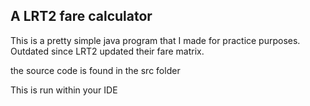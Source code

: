 ## A LRT2 fare calculator
This is a pretty simple java program that I made for practice purposes.
Outdated since LRT2 updated their fare matrix.

the source code is found in the src folder

This is run within your IDE

